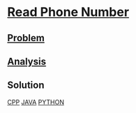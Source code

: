 # [Read Phone Number](https://codingcompetitions.withgoogle.com/kickstart/round/0000000000434ba1/0000000000434813)

## [Problem](PROBLEM.rst)

## [Analysis](ANALYSIS.rst)

## Solution
[CPP](Solution.cpp)
[JAVA](Solution.java)
[PYTHON](Solution.py)
